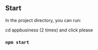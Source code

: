
## Start 

In the project directory, you can run:

cd appbusiness (2 times) and click please 

### `npm start`
